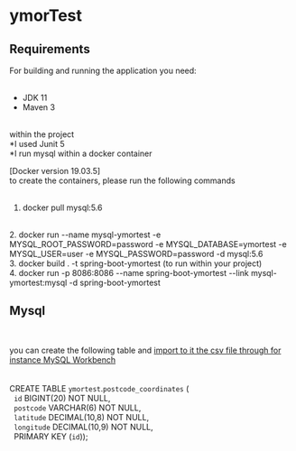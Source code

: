 # ymorTest
## Requirements<br/>
For building and running the application you need:<br/>
<br/>
* JDK 11
* Maven 3
<br/>
within the project<br/>
*I used Junit 5 <br/>
*I run mysql within a docker container <br/>

[Docker version 19.03.5]<br/>
to create the containers, please run the following commands<br/>
<br/>
1. docker pull mysql:5.6
<br/>
2. docker run --name mysql-ymortest -e MYSQL_ROOT_PASSWORD=password -e MYSQL_DATABASE=ymortest -e MYSQL_USER=user -e MYSQL_PASSWORD=password -d mysql:5.6 
<br/>
3. docker build . -t spring-boot-ymortest  (to run within your project)
<br/>
4. docker run -p 8086:8086 --name spring-boot-ymortest --link mysql-ymortest:mysql -d spring-boot-ymortest
<br/>

## Mysql<br/>
<br/>

you can create the following table and [import to it the csv file through for instance MySQL Workbench](https://dev.mysql.com/doc/workbench/en/wb-admin-export-import-table.html)
<br/>
<br/>
<br/>CREATE TABLE `ymortest`.`postcode_coordinates` ( <br/>
  `id` BIGINT(20) NOT NULL, <br/>
  `postcode` VARCHAR(6) NOT NULL, <br/>
  `latitude` DECIMAL(10,8) NOT NULL, <br/>
  `longitude` DECIMAL(10,9) NOT NULL, <br/>
  PRIMARY KEY (`id`)); <br/>
  

